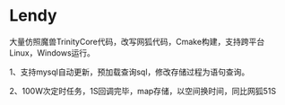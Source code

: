 # Lendy
大量仿照魔兽TrinityCore代码，改写网狐代码，Cmake构建，支持跨平台Linux，Windows运行。

1、支持mysql自动更新，预加载查询sql，修改存储过程为语句查询。

2、100W次定时任务，1S回调完毕，map存储，以空间换时间，同比网狐51S
